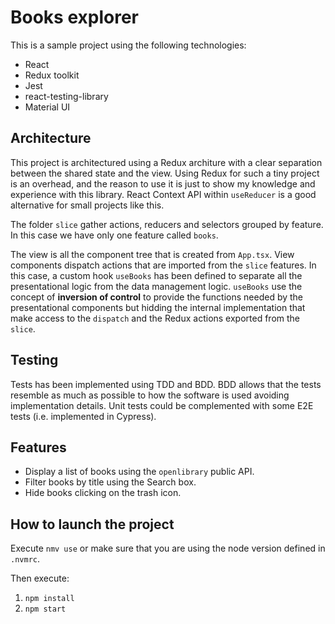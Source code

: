# Books explorer

This is a sample project using the following technologies:

- React
- Redux toolkit
- Jest
- react-testing-library
- Material UI

## Architecture

This project is architectured using a Redux architure with a clear separation between the shared state and the view. Using Redux for such a tiny project is an overhead, and the reason to use it is just to show my knowledge and experience with this library. React Context API within `useReducer` is a good alternative for small projects like this.

The folder `slice` gather actions, reducers and selectors grouped by feature. In this case we have only one feature called `books`.

The view is all the component tree that is created from `App.tsx`. View components dispatch actions that are imported from the `slice` features. In this case, a custom hook `useBooks` has been defined to separate all the presentational logic from the data management logic. `useBooks` use the concept of **inversion of control** to provide the functions needed by the presentational components but hidding the internal implementation that make access to the `dispatch` and the Redux actions exported from the `slice`.

## Testing

Tests has been implemented using TDD and BDD. BDD allows that the tests resemble as much as possible to how the software is used avoiding implementation details. Unit tests could be complemented with some E2E tests (i.e. implemented in Cypress).

## Features

- Display a list of books using the `openlibrary` public API.
- Filter books by title using the Search box.
- Hide books clicking on the trash icon.

## How to launch the project

Execute `nmv use` or make sure that you are using the node version defined in `.nvmrc`.

Then execute:

1. `npm install`
2. `npm start`
